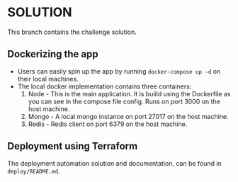 # SOLUTION

This branch contains the challenge solution.

## Dockerizing the app
- Users can easily spin up the app by running `docker-compose up -d` on their local machines.
- The local docker implementation contains three containers:
    1. Node - This is the main application. It is buiild using the Dockerfile as you can see in the compose file config. Runs on port 3000 on the host machine.
    2. Mongo - A local mongo instance on port 27017 on the host machine.
    3. Redis - Redis client on port 6379 on the host machine.

## Deployment using Terraform
The deployment automation solution and documentation, can be found in `deploy/README.md`. 